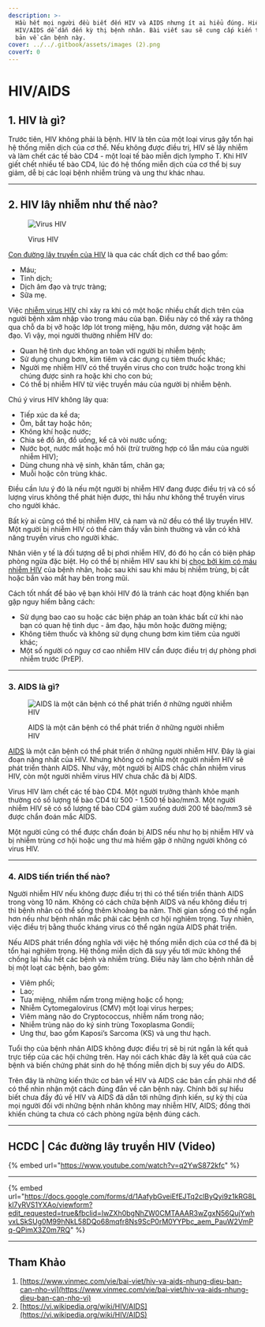 ```yaml
---
description: >-
  Hầu hết mọi người đều biết đến HIV và AIDS nhưng ít ai hiểu đúng. Hiểu lầm về
  HIV/AIDS dễ dẫn đến kỳ thị bệnh nhân. Bài viết sau sẽ cung cấp kiến thức cơ
  bản về căn bệnh này.
cover: ../../.gitbook/assets/images (2).png
coverY: 0
---
```


# HIV/AIDS

## 1. HIV là gì?

Trước tiên, HIV không phải là bệnh. HIV là tên của một loại virus gây tổn hại hệ thống miễn dịch của cơ thể. Nếu không được điều trị, HIV sẽ lây nhiễm và làm chết các tế bào CD4 - một loại tế bào miễn dịch lympho T. Khi HIV giết chết nhiều tế bào CD4, lúc đó hệ thống miễn dịch của cơ thể bị suy giảm, dễ bị các loại bệnh nhiễm trùng và ung thư khác nhau.

***

## 2. HIV lây nhiễm như thế nào?

<figure><img src="https://www.vinmec.com/static/uploads/small_20190801_083327_217041_HIV_max_1800x1800_jpg_e15466b38d.jpg" alt="Virus HIV"><figcaption><p>Virus HIV</p></figcaption></figure>

[Con đường lây truyền của HIV](https://www.vinmec.com/vie/bai-viet/hiv-lay-truyen-qua-duong-nao-va-lay-o-giai-doan-nao-vi) là qua các chất dịch cơ thể bao gồm:

* Máu;
* Tinh dịch;
* Dịch âm đạo và trực tràng;
* Sữa mẹ.

Việc [nhiễm virus HIV](https://www.vinmec.com/vie/benh/hiv-2975) chỉ xảy ra khi có một hoặc nhiều chất dịch trên của người bệnh xâm nhập vào trong máu của bạn. Điều này có thể xảy ra thông qua chỗ da bị vỡ hoặc lớp lót trong miệng, hậu môn, dương vật hoặc âm đạo. Vì vậy, mọi người thường nhiễm HIV do:

* Quan hệ tình dục không an toàn với người bị nhiễm bệnh;
* Sử dụng chung bơm, kim tiêm và các dụng cụ tiêm thuốc khác;
* Người mẹ nhiễm HIV có thể truyền virus cho con trước hoặc trong khi chúng được sinh ra hoặc khi cho con bú;
* Có thể bị nhiễm HIV từ việc truyền máu của người bị nhiễm bệnh.

Chú ý virus HIV không lây qua:

* Tiếp xúc da kề da;
* Ôm, bắt tay hoặc hôn;
* Không khí hoặc nước;
* Chia sẻ đồ ăn, đồ uống, kể cả vòi nước uống;
* Nước bọt, nước mắt hoặc mồ hôi (trừ trường hợp có lẫn máu của người nhiễm HIV);
* Dùng chung nhà vệ sinh, khăn tắm, chăn ga;
* Muỗi hoặc côn trùng khác.

Điều cần lưu ý đó là nếu một người bị nhiễm HIV đang được điều trị và có số lượng virus không thể phát hiện được, thì hầu như không thể truyền virus cho người khác.

Bất kỳ ai cũng có thể bị nhiễm HIV, cả nam và nữ đều có thể lây truyền HIV. Một người bị nhiễm HIV có thể cảm thấy vẫn bình thường và vẫn có khả năng truyền virus cho người khác.

Nhân viên y tế là đối tượng dễ bị phơi nhiễm HIV, đó đó họ cần có biện pháp phòng ngừa đặc biệt. Họ có thể bị nhiễm HIV sau khi bị [chọc bởi kim có máu nhiễm HIV](https://www.vinmec.com/vie/bai-viet/phai-lam-gi-neu-bi-dam-boi-vat-sac-nhon-dinh-mau-nghi-nhiem-hiv-vi) của bệnh nhân, hoặc sau khi sau khi máu bị nhiễm trùng, bị cắt hoặc bắn vào mắt hay bên trong mũi.

Cách tốt nhất để bảo vệ bạn khỏi HIV đó là tránh các hoạt động khiến bạn gặp nguy hiểm bằng cách:

* Sử dụng bao cao su hoặc các biện pháp an toàn khác bất cứ khi nào bạn có quan hệ tình dục - âm đạo, hậu môn hoặc đường miệng;
* Không tiêm thuốc và không sử dụng chung bơm kim tiêm của người khác;
* Một số người có nguy cơ cao nhiễm HIV cần được điều trị dự phòng phơi nhiễm trước (PrEP).

***

### 3. AIDS là gì?

<figure><img src="https://www.vinmec.com/static/uploads/small_20190805_031439_954002_AIDS_max_1800x1800_jpeg_c1b41d4be4.jpg" alt="AIDS là một căn bệnh có thể phát triển ở những người nhiễm HIV"><figcaption><p>AIDS là một căn bệnh có thể phát triển ở những người nhiễm HIV</p></figcaption></figure>

[AIDS](https://www.vinmec.com/vie/benh/aids-4699) là một căn bệnh có thể phát triển ở những người nhiễm HIV. Đây là giai đoạn nặng nhất của HIV. Nhưng không có nghĩa một người nhiễm HIV sẽ phát triển thành AIDS. Như vậy, một người bị AIDS chắc chắn nhiễm virus HIV, còn một người nhiễm virus HIV chưa chắc đã bị AIDS.

Virus HIV làm chết các tế bào CD4. Một người trưởng thành khỏe mạnh thường có số lượng tế bào CD4 từ 500 - 1.500 tế bào/mm3. Một người nhiễm HIV sẽ có số lượng tế bào CD4 giảm xuống dưới 200 tế bào/mm3 sẽ được chẩn đoán mắc AIDS.

Một người cũng có thể được chẩn đoán bị AIDS nếu như họ bị nhiễm HIV và bị nhiễm trùng cơ hội hoặc ung thư mà hiếm gặp ở những người không có virus HIV.

***

### 4. AIDS tiến triển thế nào?

Người nhiễm HIV nếu không được điều trị thì có thể tiến triển thành AIDS trong vòng 10 năm. Không có cách chữa bệnh AIDS và nếu không điều trị thì bệnh nhân có thể sống thêm khoảng ba năm. Thời gian sống có thể ngắn hơn nếu như bệnh nhân mắc phải các bệnh cơ hội nghiêm trọng. Tuy nhiên, việc điều trị bằng thuốc kháng virus có thể ngăn ngừa AIDS phát triển.

Nếu AIDS phát triển đồng nghĩa với việc hệ thống miễn dịch của cơ thể đã bị tổn hại nghiêm trọng. Hệ thống miễn dịch đã suy yếu tới mức không thể chống lại hầu hết các bệnh và nhiễm trùng. Điều này làm cho bệnh nhân dễ bị một loạt các bệnh, bao gồm:

* Viêm phổi;
* Lao;
* Tưa miệng, nhiễm nấm trong miệng hoặc cổ họng;
* Nhiễm Cytomegalovirus (CMV) một loại virus herpes;
* Viêm màng não do Cryptococcus, nhiễm nấm trong não;
* Nhiễm trùng não do ký sinh trùng Toxoplasma Gondii;
* Ung thư, bao gồm Kaposi’s Sarcoma (KS) và ung thư hạch.

Tuổi thọ của bệnh nhân AIDS không được điều trị sẽ bị rút ngắn là kết quả trực tiếp của các hội chứng trên. Hay nói cách khác đây là kết quả của các bệnh và biến chứng phát sinh do hệ thống miễn dịch bị suy yếu do AIDS.

Trên đây là những kiến thức cơ bản về HIV và AIDS các bản cần phải nhớ để có thể nhìn nhận một cách đúng đắn về căn bệnh này. Chính bởi sự hiểu biết chưa đầy đủ về HIV và AIDS đã dẫn tới những định kiến, sự kỳ thị của mọi người đối với những bệnh nhân không may nhiễm HIV, AIDS; đồng thời khiến chúng ta chưa có cách phòng ngừa bệnh đúng cách.

***

## HCDC | Các đường lây truyền HIV (Video)

{% embed url="https://www.youtube.com/watch?v=q2YwS872kfc" %}

***

{% embed url="https://docs.google.com/forms/d/1AafybGveiEfEJTq2clByQyi9z1kRG8Lkl7yRVS1YXAo/viewform?edit_requested=true&fbclid=IwZXh0bgNhZW0CMTAAAR3wZgxN56QujYwhvxLSkSUg0M99hNkL58DQo68mqfr8Ns9ScP0rM0YYPbc_aem_PauW2VmPq-QPimX3Z0m7RQ" %}



***

## Tham Khảo

1. [https://www.vinmec.com/vie/bai-viet/hiv-va-aids-nhung-dieu-ban-can-nho-vi](https://www.vinmec.com/vie/bai-viet/hiv-va-aids-nhung-dieu-ban-can-nho-vi)
2. [https://vi.wikipedia.org/wiki/HIV/AIDS](https://vi.wikipedia.org/wiki/HIV/AIDS)
